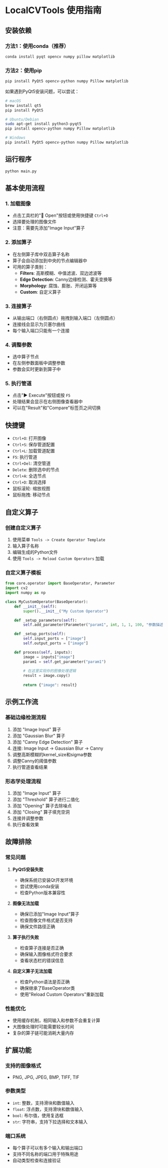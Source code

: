 # LocalCVTools 使用指南

## 安装依赖

### 方法1：使用conda（推荐）
```bash
conda install pyqt opencv numpy pillow matplotlib
```

### 方法2：使用pip
```bash
pip install PyQt5 opencv-python numpy Pillow matplotlib
```

如果遇到PyQt5安装问题，可以尝试：
```bash
# macOS
brew install qt5
pip install PyQt5

# Ubuntu/Debian
sudo apt-get install python3-pyqt5
pip install opencv-python numpy Pillow matplotlib

# Windows
pip install PyQt5 opencv-python numpy Pillow matplotlib
```

## 运行程序

```bash
python main.py
```

## 基本使用流程

### 1. 加载图像
- 点击工具栏的"📁 Open"按钮或使用快捷键 `Ctrl+O`
- 选择要处理的图像文件
- 注意：需要先添加"Image Input"算子

### 2. 添加算子
- 在左侧算子库中双击算子名称
- 算子会自动添加到中央的节点编辑器中
- 可用的算子类别：
  - **Filters**: 高斯模糊、中值滤波、双边滤波等
  - **Edge Detection**: Canny边缘检测、霍夫变换等
  - **Morphology**: 腐蚀、膨胀、开闭运算等
  - **Custom**: 自定义算子

### 3. 连接算子
- 从输出端口（右侧圆点）拖拽到输入端口（左侧圆点）
- 连接线会显示为贝塞尔曲线
- 每个输入端口只能有一个连接

### 4. 调整参数
- 选中算子节点
- 在左侧参数面板中调整参数
- 参数会实时更新到算子中

### 5. 执行管道
- 点击"▶️ Execute"按钮或按 `F5`
- 处理结果会显示在右侧图像查看器中
- 可以在"Result"和"Compare"标签页之间切换

## 快捷键

- `Ctrl+O`: 打开图像
- `Ctrl+S`: 保存管道配置
- `Ctrl+L`: 加载管道配置
- `F5`: 执行管道
- `Ctrl+Del`: 清空管道
- `Delete`: 删除选中的节点
- `Ctrl+A`: 全选节点
- `Ctrl+D`: 取消选择
- 鼠标滚轮: 缩放视图
- 鼠标拖拽: 移动节点

## 自定义算子

### 创建自定义算子
1. 使用菜单 `Tools -> Create Operator Template`
2. 输入算子名称
3. 编辑生成的Python文件
4. 使用 `Tools -> Reload Custom Operators` 加载

### 自定义算子模板
```python
from core.operator import BaseOperator, Parameter
import cv2
import numpy as np

class MyCustomOperator(BaseOperator):
    def __init__(self):
        super().__init__("My Custom Operator")

    def _setup_parameters(self):
        self.add_parameter(Parameter("param1", int, 1, 1, 100, "参数描述"))

    def _setup_ports(self):
        self.input_ports = ["image"]
        self.output_ports = ["image"]

    def process(self, inputs):
        image = inputs["image"]
        param1 = self.get_parameter("param1")
        
        # 在这里实现你的图像处理逻辑
        result = image.copy()
        
        return {"image": result}
```

## 示例工作流

### 基础边缘检测流程
1. 添加 "Image Input" 算子
2. 添加 "Gaussian Blur" 算子
3. 添加 "Canny Edge Detection" 算子
4. 连接: Image Input -> Gaussian Blur -> Canny
5. 调整高斯模糊的kernel_size和sigma参数
6. 调整Canny的阈值参数
7. 执行管道查看结果

### 形态学处理流程
1. 添加 "Image Input" 算子
2. 添加 "Threshold" 算子进行二值化
3. 添加 "Opening" 算子去除噪点
4. 添加 "Closing" 算子填充空洞
5. 连接并调整参数
6. 执行查看效果

## 故障排除

### 常见问题

1. **PyQt5安装失败**
   - 确保系统已安装Qt开发环境
   - 尝试使用conda安装
   - 检查Python版本兼容性

2. **图像无法加载**
   - 确保已添加"Image Input"算子
   - 检查图像文件格式是否支持
   - 确保文件路径正确

3. **算子执行失败**
   - 检查算子连接是否正确
   - 确保输入图像格式符合要求
   - 查看状态栏的错误信息

4. **自定义算子无法加载**
   - 检查Python语法是否正确
   - 确保继承了BaseOperator类
   - 使用"Reload Custom Operators"重新加载

### 性能优化

- 使用缓存机制，相同输入和参数不会重复计算
- 大图像处理时可能需要较长时间
- 复杂的算子链可能消耗大量内存

## 扩展功能

### 支持的图像格式
- PNG, JPG, JPEG, BMP, TIFF, TIF

### 参数类型
- `int`: 整数，支持滑块和数值输入
- `float`: 浮点数，支持滑块和数值输入  
- `bool`: 布尔值，使用复选框
- `str`: 字符串，支持下拉选择和文本输入

### 端口系统
- 每个算子可以有多个输入和输出端口
- 支持不同名称的端口用于特殊用途
- 自动类型检查和连接验证

